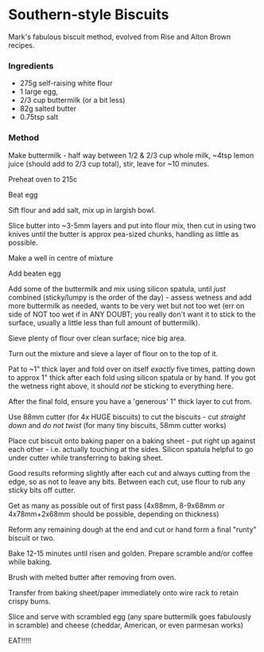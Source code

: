 # Southern-style Biscuits

Mark's fabulous biscuit method, evolved from Rise and Alton Brown recipes.

### Ingredients

* 275g self-raising white flour
* 1 large egg, 
* 2/3 cup buttermilk (or a bit less)
* 82g salted butter
* 0.75tsp salt

### Method

Make buttermilk - half way between 1/2 &  2/3 cup whole milk, ~4tsp lemon juice (should add to 2/3 
cup total), stir, leave for ~10 minutes.

Preheat oven to 215c

Beat egg

Sift flour and add salt, mix up in largish bowl.

Slice butter into ~3-5mm layers and put into flour mix, then cut in using two knives until the 
butter is approx pea-sized chunks, handling as little as possible.

Make a well in centre of mixture

Add beaten egg

Add some of the buttermilk and mix using silicon spatula, until *just* combined (sticky/lumpy is the 
order of the day) - assess wetness and add more buttermilk as needed, wants to be very wet but not 
too wet (err on side of NOT too wet if in ANY DOUBT; you really don't want it to stick to the 
surface, usually a little less than full amount of buttermilk).

Sieve plenty of flour over clean surface; nice big area.

Turn out the mixture and sieve a layer of flour on to the top of it.

Pat to ~1" thick layer and fold over on itself *exactly* five times, patting down to approx 1" thick 
after each fold using silicon spatula or by hand. If you got the wetness right above, it should 
*not* be sticking to everything here. 

After the final fold, ensure you have a 'generous' 1" thick layer to cut from.

Use 88mm cutter (for 4x HUGE biscuits) to cut the biscuits - cut *straight down* and *do not twist* 
(for many tiny biscuits, 58mm cutter works)

Place cut biscuit onto baking paper on a baking sheet - put right up against each other - i.e. 
actually touching at the sides. Silicon spatula helpful to go under cutter while transferring to 
baking sheet.

Good results reforming slightly after each cut and always cutting from the edge, so as not to leave 
any bits. Between each cut, use flour to rub any sticky bits off cutter.

Get as many as possible out of first pass (4x88mm, 8-9x68mm or 4x78mm+2x68mm should be possible, 
depending on thickness)

Reform any remaining dough at the end and cut or hand form a final "runty" biscuit or two.

Bake 12-15 minutes until risen and golden. Prepare scramble and/or coffee while baking.

Brush with melted butter after removing from oven.

Transfer from baking sheet/paper immediately onto wire rack to retain crispy bums.

Slice and serve with scrambled egg (any spare buttermilk goes fabulously in scramble) and cheese 
(cheddar, American, or even parmesan works)

EAT!!!!!